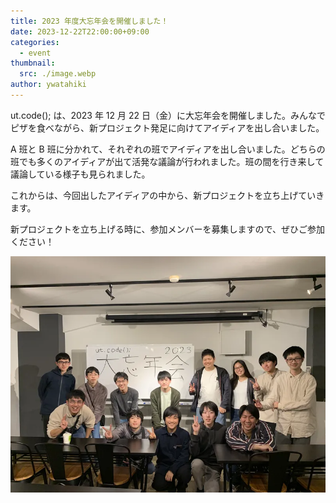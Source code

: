 ```yaml
---
title: 2023 年度大忘年会を開催しました！
date: 2023-12-22T22:00:00+09:00
categories:
  - event
thumbnail:
  src: ./image.webp
author: ywatahiki
---
```


ut.code(); は、2023 年 12 月 22 日（金）に大忘年会を開催しました。みんなでピザを食べながら、新プロジェクト発足に向けてアイディアを出し合いました。

A 班と B 班に分かれて、それぞれの班でアイディアを出し合いました。どちらの班でも多くのアイディアが出て活発な議論が行われました。班の間を行き来して議論している様子も見られました。

これからは、今回出したアイディアの中から、新プロジェクトを立ち上げていきます。

新プロジェクトを立ち上げる時に、参加メンバーを募集しますので、ぜひご参加ください！

![集合写真](./group-photo.webp)
